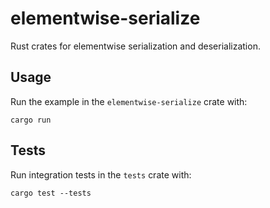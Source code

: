 # elementwise-serialize
Rust crates for elementwise serialization and deserialization.

## Usage
Run the example in the `elementwise-serialize` crate with:
```
cargo run
```

## Tests
Run integration tests in the `tests` crate with:
```
cargo test --tests
```
